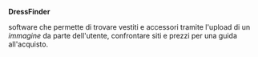 **DressFinder**

software che permette di trovare vestiti e accessori tramite l'upload di un *immagine* da parte dell'utente, confrontare siti e prezzi per una guida all'acquisto.